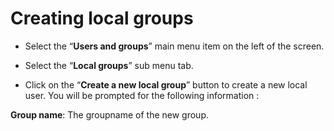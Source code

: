 # Creating local groups

- Select the “**Users and groups**” main menu item on the left of the screen.

- Select the “**Local groups**” sub menu tab.

- Click on the “**Create a new local group**” button to create a new local user. You will be prompted for the following information :


**Group name**: The groupname of the new group.